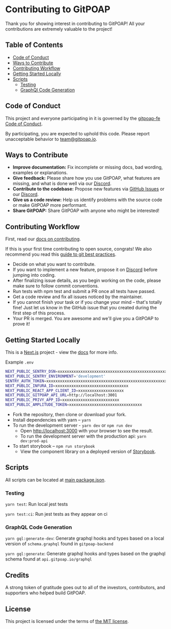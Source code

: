 # Contributing to GitPOAP
Thank you for showing interest in contributing to GitPOAP! All your contributions are extremely valuable to the project!
## Table of Contents
- [Code of Conduct](https://github.com/gitpoap/gitpoap-fe/README.md#code-of-conduct)
- [Ways to Contribute](https://github.com/gitpoap/gitpoap-fe/README.md#ways-to-contribute)
- [Contributing Workflow](https://github.com/gitpoap/gitpoap-fe/README.md#contributing-workflow)
- [Getting Started Locally](https://github.com/gitpoap/gitpoap-fe/README.md#getting-started-locally)
- [Scripts](https://github.com/gitpoap/gitpoap-fe/README.md#scripts)
  - [Testing](https://github.com/gitpoap/gitpoap-fe/README.md#testing)
  - [GraphQl Code Generation](https://github.com/gitpoap/gitpoap-fe/README.md#testing)

## Code of Conduct

This project and everyone participating in it is governed by the
[gitpoap-fe Code of Conduct](https://github.com/gitpoap/gitpoap-fe/CODE_OF_CONDUCT.md).

By participating, you are expected to uphold this code. Please report unacceptable behavior
to <team@gitpoap.io>.

## Ways to Contribute
- **Improve documentation:** Fix incomplete or missing docs, bad wording, examples or explanations.
- **Give feedback:** Please share how you use GitPOAP, what features are missing, and what is done well via our [Discord](https://discord.gg/qa3mfPvjWm).
- **Contribute to the codebase:** Propose new features via [GitHub Issues](https://github.com/gitpoap/gitpoap-fe/issues/new) or our [Discord](https://discord.gg/qa3mfPvjWm).
- **Give us a code review:** Help us identify problems with the source code or make GitPOAP more performant.
- **Share GitPOAP:** Share GitPOAP with anyone who might be interested! 

## Contributing Workflow
First, read our [docs on contributing](https://github.com/gitpoap/gitpoap-fe/CONTRIBUTING.md).

If this is your first time contributing to open source, congrats! We also recommend you read this [guide to git best practices](https://www.freecodecamp.org/news/git-best-practices-commits-and-code-reviews/).

- Decide on what you want to contribute.
- If you want to implement a new feature, propose it on [Discord](https://discord.gg/qa3mfPvjWm) before jumping into coding.
- After finalizing issue details, as you begin working on the code, please make sure to follow commit conventions.
- Run tests with npm test and submit a PR once all tests have passed.
- Get a code review and fix all issues noticed by the maintainer.
- If you cannot finish your task or if you change your mind – that's totally fine! Just let us know in the GitHub issue that you created during the first step of this process.
- Your PR is merged. You are awesome and we'll give you a GitPOAP to prove it! 

## Getting Started Locally
This is a [Next.js](https://nextjs.org/) project - view the [docs](https://nextjs.org/docs/getting-started) for more info.

Example `.env`
```bash
NEXT_PUBLIC_SENTRY_DSN=xxxxxxxxxxxxxxxxxxxxxxxxxxxxxxxxxxxxxxxxxxxxxxxxxxxxxxxxxxxxxxxxxxxxxxxxxx
NEXT_PUBLIC_SENTRY_ENVIRONMENT='development'
SENTRY_AUTH_TOKEN=xxxxxxxxxxxxxxxxxxxxxxxxxxxxxxxxxxxxxxxxxxxxxxxxxxxxxxxxxxxxxxxx
NEXT_PUBLIC_INFURA_ID=xxxxxxxxxxxxxxxxxxxxxxxxxxxxxxxx
NEXT_PUBLIC_REACT_APP_CLIENT_ID=xxxxxxxxxxxxxxxxxxxx
NEXT_PUBLIC_GITPOAP_API_URL=http://localhost:3001
NEXT_PUBLIC_PRIVY_APP_ID=xxxxxxxxxxxxxxxxxxxxxxxxx
NEXT_PUBLIC_AMPLITUDE_TOKEN=xxxxxxxxxxxxxxxxxxxxxxxxxxxxxxxx
```

- Fork the repository, then clone or download your fork.
- Install dependencies with yarn – `yarn`
- To run the development server - `yarn dev` or `npm run dev`
  - Open [http://localhost:3000](http://localhost:3000) with your browser to see the result.
  - To run the development server with the production api: `yarn dev:prod-api`
- To start storybook – `npm run storybook`
  - View the component library on a deployed version of [Storybook](https://gitpoap-fe-storybook.vercel.app/?path=/story/button--primary0).

## Scripts
All scripts can be located at [main package.json](https://github.com/gitpoap/gitpoap-fe/blob/main/package.json).

### Testing
`yarn test`: Run local jest tests

`yarn test:ci`: Run jest tests as they appear on ci

### GraphQL Code Generation
`yarn gql:generate-dev`: Generate graphql hooks and types based on a local version of `schema.graphql` found in `gitpoap-backend`

`yarn gql:generate`: Generate graphql hooks and types based on the graphql schema found at `api.gitpoap.io/graphql`

## Credits
A strong token of gratitude goes out to all of the investors, contributors, and supporters who helped build GitPOAP.

## License
This project is licensed under the terms of [the MIT license](LICENSE).

